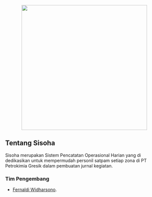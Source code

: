 <p align="center"><a href="https://laravel.com" target="_blank"><img src="https://1.bp.blogspot.com/-ynxQPctQ5iM/XlNfxQuxSgI/AAAAAAAAAU4/myDNLEAT7gkOiiasoNe_yVt70ZoF4-PvgCLcBGAsYHQ/s1600/petrokimia.jpg" width="400"></a></p>

## Tentang Sisoha

Sisoha merupakan Sistem Pencatatan Operasional Harian yang di dedikasikan untuk mempermudah personil satpam setiap zona di PT Petrokimia Gresik dalam pembuatan jurnal kegiatan.

### Tim Pengembang
- [Fernaldi Widharsono](https://github.com/Shirosinya).
